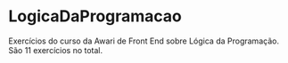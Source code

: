 # LogicaDaProgramacao
Exercícios do curso da Awari de Front End sobre Lógica da Programação. São 11 exercícios no total.
